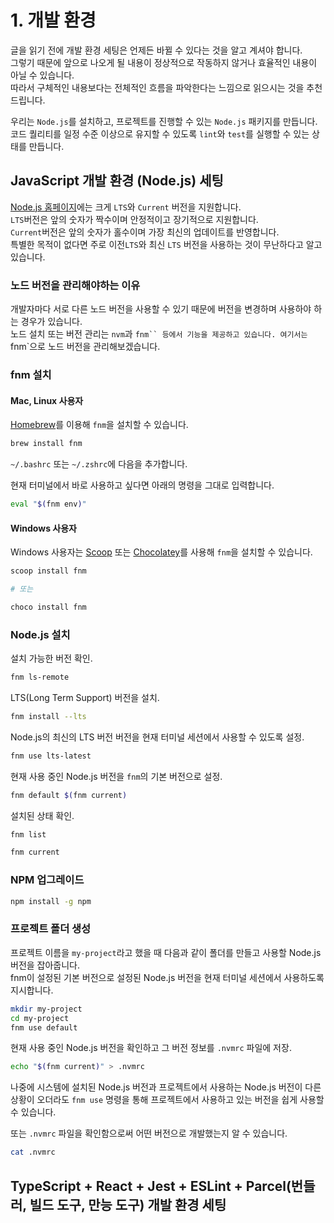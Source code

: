# 1. 개발 환경

글을 읽기 전에 개발 환경 세팅은 언제든 바뀔 수 있다는 것을 알고 계셔야 합니다.\
그렇기 때문에 앞으로 나오게 될 내용이 정상적으로 작동하지 않거나 효율적인 내용이 아닐 수 있습니다.\
따라서 구체적인 내용보다는 전체적인 흐름을 파악한다는 느낌으로 읽으시는 것을 추천드립니다.

우리는 `Node.js`를 설치하고, 프로젝트를 진행할 수 있는 `Node.js` 패키지를 만듭니다.\
코드 퀄리티를 일정 수준 이상으로 유지할 수 있도록 `lint`와 `test`를 실행할 수 있는 상태를 만듭니다.

##

## JavaScript 개발 환경 (Node.js) 세팅

[Node.js 홈페이지](https://nodejs.org/en)에는 크게 `LTS`와 `Current` 버전을 지원합니다.\
`LTS`버전은 앞의 숫자가 짝수이며 안정적이고 장기적으로 지원합니다.\
`Current`버전은 앞의 숫자가 홀수이며 가장 최신의 업데이트를 반영합니다.\
특별한 목적이 없다면 주로 이전`LTS`와 최신 `LTS` 버전을 사용하는 것이 무난하다고 알고 있습니다.



### 노드 버전을 관리해야하는 이유

개발자마다 서로 다른 노드 버전을 사용할 수 있기 때문에 버전을 변경하며 사용하야 하는 경우가 있습니다.\
노드 설치 또는 버전 관리는 `nvm`과 `fnm`` 등에서 기능을 제공하고 있습니다. 여기서는`fnm\`으로 노드 버전을 관리해보겠습니다.



### fnm 설치

#### Mac, Linux 사용자

[Homebrew](https://brew.sh/)를 이용해 `fnm`을 설치할 수 있습니다.

```bash
brew install fnm
```

`~/.bashrc` 또는 `~/.zshrc`에 다음을 추가합니다.

현재 터미널에서 바로 사용하고 싶다면 아래의 명령을 그대로 입력합니다.

```bash
eval "$(fnm env)"
```

####

#### Windows 사용자

Windows 사용자는 [Scoop](https://scoop.sh/) 또는 [Chocolatey](https://chocolatey.org/)를 사용해 `fnm`을 설치할 수 있습니다.

```bash
scoop install fnm

# 또는

choco install fnm
```

###

### Node.js 설치

설치 가능한 버전 확인.

```bash
fnm ls-remote
```

LTS(Long Term Support) 버전을 설치.

```bash
fnm install --lts
```

Node.js의 최신의 LTS 버전 버전을 현재 터미널 세션에서 사용할 수 있도록 설정.

```bash
fnm use lts-latest
```

현재 사용 중인 Node.js 버전을 `fnm`의 기본 버전으로 설정.

```bash
fnm default $(fnm current)
```

설치된 상태 확인.

```bash
fnm list

fnm current
```

###

### NPM 업그레이드

```bash
npm install -g npm
```

###

### 프로젝트 폴더 생성

프로젝트 이름을 `my-project`라고 했을 때 다음과 같이 폴더를 만들고 사용할 Node.js 버전을 잡아줍니다.\
fnm이 설정된 기본 버전으로 설정된 Node.js 버전을 현재 터미널 세션에서 사용하도록 지시합니다.

```bash
mkdir my-project
cd my-project
fnm use default
```

현재 사용 중인 Node.js 버전을 확인하고 그 버전 정보를 `.nvmrc` 파일에 저장.

```bash
echo "$(fnm current)" > .nvmrc
```

나중에 시스템에 설치된 Node.js 버전과 프로젝트에서 사용하는 Node.js 버전이 다른 상황이 오더라도 `fnm use` 명령을 통해 프로젝트에서 사용하고 있는 버전을 쉽게 사용할 수 있습니다.

또는 `.nvmrc` 파일을 확인함으로써 어떤 버전으로 개발했는지 알 수 있습니다.

```bash
cat .nvmrc
```

##

## TypeScript + React + Jest + ESLint + Parcel(번들러, 빌드 도구, 만능 도구) 개발 환경 세팅
